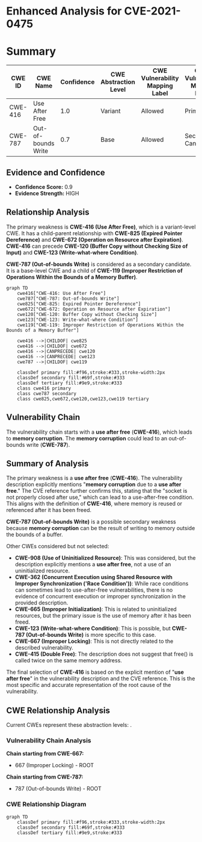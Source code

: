# Enhanced Analysis for CVE-2021-0475

# Summary
| CWE ID | CWE Name | Confidence | CWE Abstraction Level | CWE Vulnerability Mapping Label | CWE-Vulnerability Mapping Notes |
|---|---|---|---|---|---|
| CWE-416 | Use After Free | 1.0 | Variant | Allowed | Primary CWE |
| CWE-787 | Out-of-bounds Write | 0.7 | Base | Allowed | Secondary Candidate |

## Evidence and Confidence

*   **Confidence Score:** 0.9
*   **Evidence Strength:** HIGH

## Relationship Analysis
The primary weakness is **CWE-416 (Use After Free)**, which is a variant-level CWE. It has a child-parent relationship with **CWE-825 (Expired Pointer Dereference)** and **CWE-672 (Operation on Resource after Expiration)**. **CWE-416** can precede **CWE-120 (Buffer Copy without Checking Size of Input)** and **CWE-123 (Write-what-where Condition)**.

**CWE-787 (Out-of-bounds Write)** is considered as a secondary candidate. It is a base-level CWE and a child of **CWE-119 (Improper Restriction of Operations Within the Bounds of a Memory Buffer)**.

```mermaid
graph TD
    cwe416["CWE-416: Use After Free"]
    cwe787["CWE-787: Out-of-bounds Write"]
    cwe825["CWE-825: Expired Pointer Dereference"]
    cwe672["CWE-672: Operation on Resource after Expiration"]
    cwe120["CWE-120: Buffer Copy without Checking Size"]
    cwe123["CWE-123: Write-what-where Condition"]
    cwe119["CWE-119: Improper Restriction of Operations Within the Bounds of a Memory Buffer"]

    cwe416 -->|CHILDOF| cwe825
    cwe416 -->|CHILDOF| cwe672
    cwe416 -->|CANPRECEDE| cwe120
    cwe416 -->|CANPRECEDE| cwe123
    cwe787 -->|CHILDOF| cwe119
    
    classDef primary fill:#f96,stroke:#333,stroke-width:2px
    classDef secondary fill:#69f,stroke:#333
    classDef tertiary fill:#9e9,stroke:#333
    class cwe416 primary
    class cwe787 secondary
    class cwe825,cwe672,cwe120,cwe123,cwe119 tertiary
```

## Vulnerability Chain
The vulnerability chain starts with a **use after free** (**CWE-416**), which leads to **memory corruption**. The **memory corruption** could lead to an out-of-bounds write (**CWE-787**).

## Summary of Analysis
The primary weakness is a **use after free** (**CWE-416**). The vulnerability description explicitly mentions "**memory corruption** due to a **use after free**." The CVE reference further confirms this, stating that the "socket is not properly closed after use," which can lead to a use-after-free condition. This aligns with the definition of **CWE-416**, where memory is reused or referenced after it has been freed.

**CWE-787 (Out-of-bounds Write)** is a possible secondary weakness because **memory corruption** can be the result of writing to memory outside the bounds of a buffer.

Other CWEs considered but not selected:

*   **CWE-908 (Use of Uninitialized Resource)**: This was considered, but the description explicitly mentions a **use after free**, not a use of an uninitialized resource.
*   **CWE-362 (Concurrent Execution using Shared Resource with Improper Synchronization ('Race Condition'))**: While race conditions can sometimes lead to use-after-free vulnerabilities, there is no evidence of concurrent execution or improper synchronization in the provided description.
*   **CWE-665 (Improper Initialization)**: This is related to uninitialized resources, but the primary issue is the use of memory after it has been freed.
*   **CWE-123 (Write-what-where Condition)**: This is possible, but **CWE-787 (Out-of-bounds Write)** is more specific to this case.
*   **CWE-667 (Improper Locking)**: This is not directly related to the described vulnerability.
*   **CWE-415 (Double Free)**: The description does not suggest that free() is called twice on the same memory address.

The final selection of **CWE-416** is based on the explicit mention of "**use after free**" in the vulnerability description and the CVE reference. This is the most specific and accurate representation of the root cause of the vulnerability.


## CWE Relationship Analysis

Current CWEs represent these abstraction levels: .


### Vulnerability Chain Analysis

**Chain starting from CWE-667:**
- 667 (Improper Locking) - ROOT


**Chain starting from CWE-787:**
- 787 (Out-of-bounds Write) - ROOT



### CWE Relationship Diagram

```mermaid
graph TD
    classDef primary fill:#f96,stroke:#333,stroke-width:2px
    classDef secondary fill:#69f,stroke:#333
    classDef tertiary fill:#9e9,stroke:#333
```